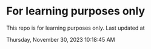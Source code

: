# For learning purposes only
This repo is for learning purposes only.
Last updated at

Thursday, November 30, 2023 10:18:45 AM


